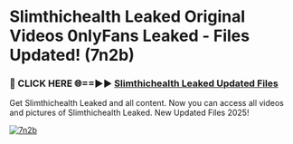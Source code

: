 # Slimthichealth Leaked Original Videos 0nlyFans Leaked - Files Updated! (7n2b)

<h3>🔴 CLICK HERE 🌐==►► <a href="https://tinyurl.com/ehrbuxhb" rel="nofollow">Slimthichealth Leaked Updated Files</a></h3>

Get Slimthichealth Leaked and all content. Now you can access all videos and pictures of Slimthichealth Leaked. New Updated Files 2025!

[![7n2b](https://i.imgur.com/lVYEuWS.gif)](https://tinyurl.com/ehrbuxhb)
